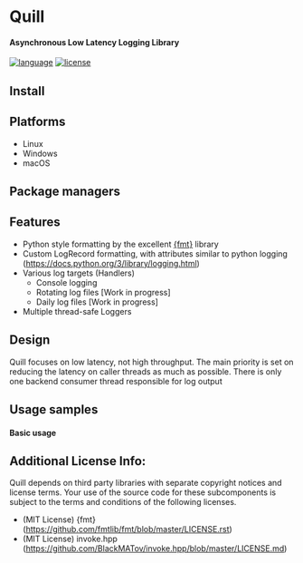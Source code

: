 # Quill

#### Asynchronous Low Latency Logging Library

[![language][badge.language]][language]
[![license][badge.license]][license]

[badge.language]: https://img.shields.io/badge/language-C%2B%2B14-red.svg
[badge.license]: https://img.shields.io/badge/license-MIT-blue.svg

[language]: https://en.wikipedia.org/wiki/C%2B%2B14
[license]: https://en.wikipedia.org/wiki/MIT_License

## Install

## Platforms
 * Linux
 * Windows
 * macOS
 
 ## Package managers
 
 ## Features
 * Python style formatting by the excellent [{fmt}](https://github.com/fmtlib/fmt) library
 * Custom LogRecord formatting, with attributes similar to python logging (https://docs.python.org/3/library/logging.html)
 * Various log targets (Handlers)
    * Console logging 
    * Rotating log files [Work in progress]
    * Daily log files [Work in progress]
 * Multiple thread-safe Loggers

## Design
Quill focuses on low latency, not high throughput. The main priority is set on reducing the latency on caller threads as much as possible. There is only one backend consumer thread responsible for log output

## Usage samples

#### Basic usage

## Additional License Info:
Quill depends on third party libraries with separate copyright notices and license terms. 
Your use of the source code for these subcomponents is subject to the terms and conditions of the following licenses.

   * (MIT License) {fmt} (https://github.com/fmtlib/fmt/blob/master/LICENSE.rst)
   * (MIT License) invoke.hpp (https://github.com/BlackMATov/invoke.hpp/blob/master/LICENSE.md)

